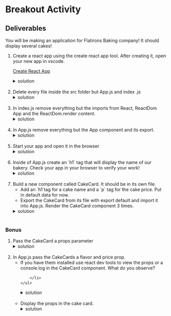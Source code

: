 # Breakout Activity

## Deliverables
You will be making an application for Flatirons Baking company! It should display several cakes!   

<ol>
  <li>Create a react app using the create react app tool. After creating it, open your new app in vscode.

  [Create React App](https://reactjs.org/docs/create-a-new-react-app.html)
  </li>
  <details>
   <summary>
    solution 
   </summary>
   <hr/>
   Enter the following in your terminal

   ```
   npx create-react-app flatiron-bakes

   cd flatiron-bakes 

   code .
   ```
   > note: If Vscode doesn't open with `code .`, open it manually through finder and set up your shell command after lecture [Vscode Launching from command line](https://code.visualstudio.com/docs/setup/mac)
   <hr/>
  </details>
<br/>
  <li>
  Delete every file inside the src folder but App.js and index
.js 

  </li>
  <details>
   <summary>
    solution 
   </summary>
   <hr/>
   <img src="assets/image_1.png"
     alt="file structure image"
     style="margin-right: 10px;" />
   <hr/>
  </details>
<br/>
  <li>
  In index.js remove everything but the imports from React, ReactDom App and the ReactDom.render content.
  </li>
  <details>
   <summary>
    solution 
   </summary>
   <hr/>
   <img src="assets/image_2.png"
     alt="index.js image"
     style="margin-right: 10px;" />
   <hr/>
  </details>
<br/>

  <li>
  In App.js remove everything but the App component and its export.
  </li>
  <details>
   <summary>
    solution 
   </summary>
   <hr/>
    <img src="assets/image_3.png"
     alt="App.js clear image"
     style="margin-right: 10px;" />
   <hr/>
  </details>
<br/>

  <li>
  Start your app and open it in the browser 
  </li>
  <details>
   <summary>
    solution 
   </summary>
   <hr/>
   Enter the following in your terminal.

   `npm start`
   <hr/>
  </details>
<br/>

  <li>
  Inside of App.js create an `h1` tag that will display the name of our bakery. Check your app in your browser to verify your work!
  </li>
  <details>
   <summary>
    solution 
   </summary>
   <hr/>
    <img src="assets/image_4.png"
     alt="h1 test image"
     style="margin-right: 10px;" />
   <hr/>
  </details>
<br/>


  <li>
  Build a new component called CakeCard. It should be in its own file.
  <ul>
    <li>
    Add an `h1`tag for a cake name and a `p` tag for the cake price. Put in default data for now.
    </li>
    <li>
    Export the CakeCard from its file with export default and import it into App.js. Render the CakeCard component 3 times. 
    </li>
  </ul>
  </li>
  <details>
   <summary>
    solution 
   </summary>
   <hr/>
    <img src="assets/image_5.png"
     alt="import cake image"
     style="margin-right: 10px;" />
    <img src="assets/image_6.png"
     alt="import cake image"
     style="margin-right: 10px;" />
   <hr/>
  </details>
<br/>
</ol>

### Bonus
<ol>
  <li>
  Pass the CakeCard a props parameter
  </li>
  <details>
   <summary>
    solution 
   </summary>
   <hr/>
    <img src="assets/b_image_1.png"
     alt="cake props image"
     style=" margin-right: 10px;" />
   <hr/>
  </details>
<br/>
  <li>
  In App.js pass the CakeCards a flavor and price prop. 
    <ul>
        <li>
        If you have them installed use react dev tools to view the props or a console.log in the CakeCard component. What do you observe?

        </li>
    </ul>
  </li>
  <details>
   <summary>
    solution 
   </summary>
   <hr/>
   <img src="assets/b_image_2.png"
     alt="passing cake props image"
     style="margin-right: 10px;" />
   <hr/>
  </details>
<br/>
  <li>
  Display the props in the cake card.
  </li>
  <details>
   <summary>
    solution 
   </summary>
   <hr/>
    <img src="assets/b_image_3.png"
     alt="displaying cake props image"
     style="margin-right: 10px;" />
   <hr/>
  </details>
<br/>
</ol>


